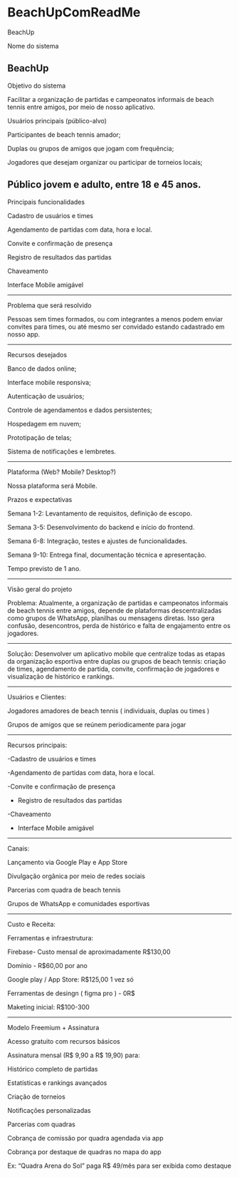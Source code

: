 # BeachUpComReadMe

BeachUp 

Nome do sistema 

BeachUp 
 ---------------------------------------------------------------------------------------------------

Objetivo do sistema 

Facilitar a organização de partidas e campeonatos informais de beach tennis entre amigos, por meio de nosso aplicativo. 

Usuários principais (público-alvo) 

Participantes de beach tennis amador; 

Duplas ou grupos de amigos que jogam com frequência; 

Jogadores que desejam organizar ou participar de torneios locais; 

Público jovem e adulto, entre 18 e 45 anos. 
---------------------------------------------------------------------------------------------------

Principais funcionalidades 


Cadastro de usuários e times 

Agendamento de partidas com data, hora e local. 

Convite e confirmação de presença 

Registro de resultados das partidas 

Chaveamento  

Interface Mobile amigável 

 ---------------------------------------------------------------------------------------------------

Problema que será resolvido 

Pessoas sem times formados, ou com integrantes a menos podem enviar convites para times, ou até mesmo ser convidado estando cadastrado em nosso app. 

 ---------------------------------------------------------------------------------------------------

Recursos desejados 

Banco de dados online; 

Interface mobile responsiva; 

Autenticação de usuários; 

Controle de agendamentos e dados persistentes; 

Hospedagem em nuvem; 

Prototipação de telas; 

Sistema de notificações e lembretes. 

 ---------------------------------------------------------------------------------------------------

Plataforma (Web? Mobile? Desktop?) 


Nossa plataforma será Mobile. 

Prazos e expectativas 


Semana 1-2: Levantamento de requisitos, definição de escopo. 


Semana 3-5: Desenvolvimento do backend e início do frontend. 


Semana 6-8: Integração, testes e ajustes de funcionalidades.
 

Semana 9-10: Entrega final, documentação técnica e apresentação. 


Tempo previsto de 1 ano. 

 ---------------------------------------------------------------------------------------------------

Visão geral do projeto 

 

Problema: Atualmente, a organização de partidas e campeonatos informais de beach tennis entre amigos, depende de plataformas descentralizadas como grupos de WhatsApp, planilhas ou mensagens diretas. Isso gera confusão, desencontros, perda de histórico e falta de engajamento entre os jogadores. 

 ---------------------------------------------------------------------------------------------------

Solução: Desenvolver um aplicativo mobile que centralize todas as etapas da organização esportiva entre duplas ou grupos de beach tennis: criação de times, agendamento de partida, convite, confirmação de jogadores e visualização de histórico e rankings. 

 ---------------------------------------------------------------------------------------------------

Usuários e Clientes:  


Jogadores amadores de beach tennis ( individuais, duplas ou times ) 

Grupos de amigos que se reúnem periodicamente para jogar 

 ---------------------------------------------------------------------------------------------------

Recursos principais: 

 
-Cadastro de usuários e times 

-Agendamento de partidas com data, hora e local. 

-Convite e confirmação de presença 

- Registro de resultados das partidas 

-Chaveamento  

- Interface Mobile amigável 

 ---------------------------------------------------------------------------------------------------
Canais: 
 

Lançamento via Google Play e App Store 

Divulgação orgânica por meio de redes sociais 

Parcerias com quadra de beach tennis 

Grupos de WhatsApp e comunidades esportivas  

 ---------------------------------------------------------------------------------------------------

Custo e Receita: 

Ferramentas e infraestrutura: 

Firebase- Custo mensal de aproximadamente R$130,00 

Domínio - R$60,00 por ano 

Google play / App Store: R$125,00 1 vez só  

Ferramentas de desingn ( figma pro ) - 0R$ 

Maketing inicial: R$100-300 

  ---------------------------------------------------------------------------------------------------

Modelo Freemium + Assinatura 


Acesso gratuito com recursos básicos 

Assinatura mensal (R$ 9,90 a R$ 19,90) para: 

Histórico completo de partidas 

Estatísticas e rankings avançados 

Criação de torneios 

Notificações personalizadas 

Parcerias com quadras 

Cobrança de comissão por quadra agendada via app 

Cobrança por destaque de quadras no mapa do app 

Ex: “Quadra Arena do Sol” paga R$ 49/mês para ser exibida como destaque 

 

  
